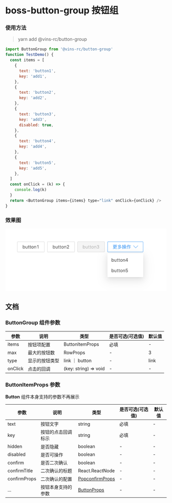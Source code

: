 # boss-button-group 按钮组

### 使用方法

> yarn add @vins-rc/button-group

```js
import ButtonGroup from '@vins-rc/button-group'
function TestDemo() {
  const items = [
    {
      text: 'button1',
      key: 'add1',
    },
    {
      text: 'button2',
      key: 'add2',
    },
    {
      text: 'button3',
      key: 'add3',
      disabled: true,
    },
    {
      text: 'button4',
      key: 'add4',
    },
    {
      text: 'button5',
      key: 'add5',
    },
  ]
  const onClick = (k) => {
    console.log(k)
  }
  return <ButtonGroup items={items} type="link" onClick={onClick} />
}
```

### 效果图
![效果图](./example/demo.png)

## 文档
### ButtonGroup 组件参数
| 参数     | 说明         | 类型     | 是否可选(可选值) | 默认值 |
| -------- | ----------- | ------- | -------------- | ------ |
| items    | 按钮项配置    | ButtonItemProps  | 必填  | -  |
| max      | 最大的按钮数  | RowProps  | -  | 3 |
| type     | 显示的按钮类型 | link ｜ button  | -  | link  |
| onClick  | 点击的回调    | (key: string) => void | -  | -  |

### ButtonItemProps 参数
**Button** 组件本身支持的参数不再展示

| 参数     | 说明         | 类型     | 是否可选(可选值) | 默认值 |
| -------- | ----------- | ------- | -------------- | ------ |
| text     | 按钮文字     | string  | 必填  | -  |
| key      | 按钮的点击回调标示  | string  | 必填  | - |
| hidden   | 是否隐藏     | boolean  | -  | -  |
| disabled | 是否可操作   | boolean | -  | -  |
| confirm  | 是否二次确认  | boolean | -  | -  |
| confirmTitle | 二次确认的标题   | React.ReactNode | -  | -  |
| confirmProps | 二次确认的配置   | [PopconfirmProps](https://ant.design/components/popconfirm-cn/#API) | -  | -  |
| ...  | 按钮本身支持的参数    | [ButtonProps](https://ant.design/components/button-cn/#API) | -  | -  |
